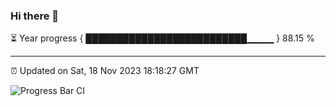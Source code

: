 ### Hi there 👋

⏳ Year progress { ██████████████████████████▁▁▁▁ } 88.15 %

---

⏰ Updated on Sat, 18 Nov 2023 18:18:27 GMT

![Progress Bar CI](https://github.com/liununu/liununu/workflows/Progress%20Bar%20CI/badge.svg)
